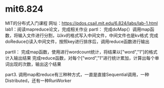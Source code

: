# mit6.824
MIT的分布式入门课程
网址：https://pdos.csail.mit.edu/6.824/labs/lab-1.html 
lab1：阅读mapreduce论文，完成相关作业
partI：
完成doMap(）调用map函数，将输入文件进行分割，以kv的格式写入中间文件，中间文件也是kv格式
完成doReduce()读入中间文件，按照key进行排序后，调用reduce函数进行输出

partII：
完成map函数，使用进行wordcount统计，将结果以["word","1"]的格式计入输出结果
完成reduce函数，对每个["word","1"进行统计累加，计算出每个单词出现的次数，输出这个结果

part3. 
调用map和reduce有三种种方式，一直是直接Sequential调用，一种Distributed，还有一种RunWorker
